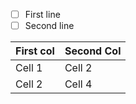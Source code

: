- [ ] First line
- [ ] Second line

First col | Second Col 
----------|-----------
Cell 1    | Cell 2
Cell 2    | Cell 4
